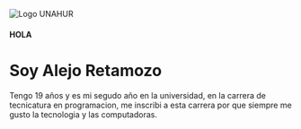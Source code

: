 ![Logo UNAHUR](./assets/UNAHUR.png)

#### HOLA
# Soy Alejo Retamozo

Tengo 19 años y es mi segudo año en la universidad, en la carrera de tecnicatura en programacion, me inscribi a esta carrera por que siempre me gusto la tecnologia y las computadoras.
